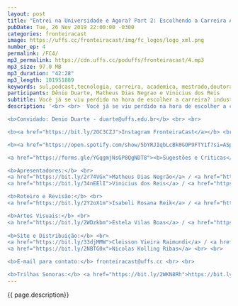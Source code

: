 ```yaml
---
layout: post
title: "Entrei na Universidade e Agora? Part 2: Escolhendo a Carreira Academica."
pubDate: Tue, 26 Nov 2019 22:00:00 -0300
categories: fronteiracast
image: https://uffs.cc/fronteiracast/img/fc_logos/logo_xml.png
number_ep: 4
permalink: /FC4/ 
mp3_permalink: https://cdn.uffs.cc/poduffs/fronteiracast/4.mp3
mp3_size: 97.0 MB
mp3_duration: "42:28"
mp3_length: 101951889 
keywords: sul,podcast,tecnologia, carreira, academica, mestrado,doutorado,especialização,capes,sensu,latu,stricto
participants: Dênio Duarte, Matheus Dias Negrao e Vinicius dos Reis
subtitle: Você já se viu perdido na hora de escolher a carreira? industria ou carreira academica? Hoje recebemos o professor Dênio Duarte para continuar a nossa conversa sobre o tema.
description: '<br> <br>  Você já se viu perdido na hora de escolher a carreira? industria ou carreira academica? Hoje recebemos o professor Dênio Duarte para continuar a nossa conversa sobre o tema. Ele é professor de computação da UFFS e nos conta no episódio como seguir a carreira academica, quais são as possibilidades oferecidas hoje no Brasil, como funciona os artigos científicos, publicações, as diferenças das pós graduações e muito mais.<br> <br>

<b>Convidado: Denio Duarte - duarte@uffs.edu.br</b> <br> <br>

<b><a href="https://bit.ly/2OC3CZJ">Instagram FronteiraCast</a></b> <br> <br>

<b><a href="https://open.spotify.com/show/5bYRJIqbLcBk0GOP9FTY1f?si=ASpU8jFZS2i-Q50eViHDcQ"> DNA UFFS </a></b><br><br>

<a href="https://forms.gle/YGqgmjNsGP8QgNDT8"><b>Sugestões e Criticas</b></a> <br> <br>

<b>Apresentadores:</b> <br>
<a href="https://bit.ly/2r74VGx">Matheus Dias Negrão</a> / <a href="https://bit.ly/2rEOrG8">Instagram</a> <br>
<a href="https://bit.ly/34nEElI">Vinicius dos Reis</a> / <a href="https://bit.ly/2R5BEHi">Instagram</a> <br> <br>

<b>Roteiro e Revisão:</b> <br>
<a href="https://bit.ly/2Y2oX1m">Isabeli Rosana Reik</a> / <a href="https://bit.ly/35QCxHX">Instagram</a> <br> <br> 

<b>Artes Visuais:</b> <br>
<a href="https://bit.ly/2WDzkbm">Estela Vilas Boas</a> / <a href="https://bit.ly/2NK7aaK">Instagram</a> <br> <br> 
 
<b>Site e Distribuição:</b> <br>
<a href="https://bit.ly/33djMMW">Cleisson Vieira Raimundi</a> / <a href="https://bit.ly/37U5J2s">Instagram</a> <br> 
<a href="https://bit.ly/2NBTG0x">Nicolas Kolling Ribas</a> <br> <br>

<b>E-mail para contato:</b> fronteiracast@uffs.cc <br> <br>

<b>Trilhas Sonoras:</b> <a href="https://bit.ly/2WKN8Rh">https://bit.ly/2WKN8Rh</a> e <a href="https://bit.ly/36BUyer">https://bit.ly/36BUyer</a> '
---
```


{{ page.description}}
